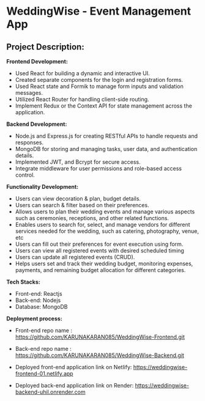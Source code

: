 # WeddingWise - Event Management App

## Project Description:

**Frontend Development:**

- Used React for building a dynamic and interactive UI.
- Created separate components for the login and registration forms.
- Used React state and Formik to manage form inputs and validation messages. 
- Utilized React Router for handling client-side routing.
- Implement Redux or the Context API for state management across the application. 
 
**Backend Development:**

- Node.js and Express.js for creating RESTful APIs to handle requests and responses.
- MongoDB for storing and managing tasks, user data, and authentication details.
- Implemented JWT, and Bcrypt for secure access.
- Integrate middleware for user permissions and role-based access control.

**Functionality Development:**

- Users can view decoration & plan, budget details.
- Users can search & filter based on their preferences.
- Allows users to plan their wedding events and manage various aspects such as ceremonies, receptions, and other related functions.
- Enables users to search for, select, and manage vendors for different services needed for the wedding, such as catering, photography, venue, etc
- Users can fill out their preferences for event execution using form.
- Users can view all registered events with desired scheduled timing
- Users can update all registered events (CRUD).
- Helps users set and track their wedding budget, monitoring expenses, payments, and remaining budget allocation for different categories.

**Tech Stacks:**

- Front-end: Reactjs
- Back-end: Nodejs
- Database: MongoDB

**Deployment process:**

- Front-end repo name : https://github.com/KARUNAKARAN085/WeddingWise-Frontend.git
  
- Back-end repo name : https://github.com/KARUNAKARAN085/WeddingWise-Backend.git

- Deployed front-end application link on Netlify: https://weddingwise-frontend-01.netlify.app

- Deployed back-end application link on Render: https://weddingwise-backend-uhil.onrender.com